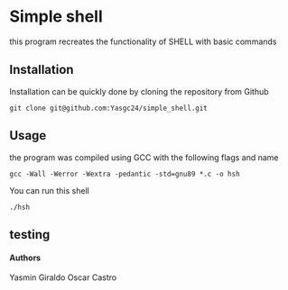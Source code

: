 # Simple shell

this program recreates the functionality of SHELL with basic commands 

## Installation

Installation can be quickly done by cloning the repository from Github


```
git clone git@github.com:Yasgc24/simple_shell.git
```


## Usage

the program was compiled using GCC with the following flags and name
```
gcc -Wall -Werror -Wextra -pedantic -std=gnu89 *.c -o hsh
```

You can run this shell
```
./hsh
```


## testing




#### Authors
Yasmin Giraldo
Oscar Castro